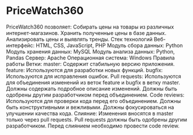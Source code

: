 # PriceWatch360
PriceWatch360 позволяет:
Собирать цены на товары из различных интернет-магазинов.
Хранить полученные цены в базе данных.
Анализировать цены и выявлять тренды.
Стек технологий
Веб-интерфейс: HTML, CSS, JavaScript, PHP
Модуль сбора данных: Python
Модуль хранения данных: MySQL
Модуль анализа данных: Python, Pandas
Сервер: Apache
Операционная система: Windows
Правила работы
Ветки:
master: Содержит стабильную версию приложения.
feature: Используются для разработки новых функций.
bugfix: Используются для исправления ошибок.
Pull requests:
Используются для объединения изменений из веток feature и bugfix в ветку master.
Должны содержать подробное описание изменений.
Должны быть одобрены другим разработчиком перед объединением.
Code reviews:
Используются для проверки кода перед его объединением.
Должны быть конструктивными и вежливыми.
Должны фокусироваться на улучшении качества кода.
Слияние:
Изменения вносятся в master только через pull requests.
Pull requests должны быть одобрены другим разработчиком.
Перед слиянием необходимо провести code review.
